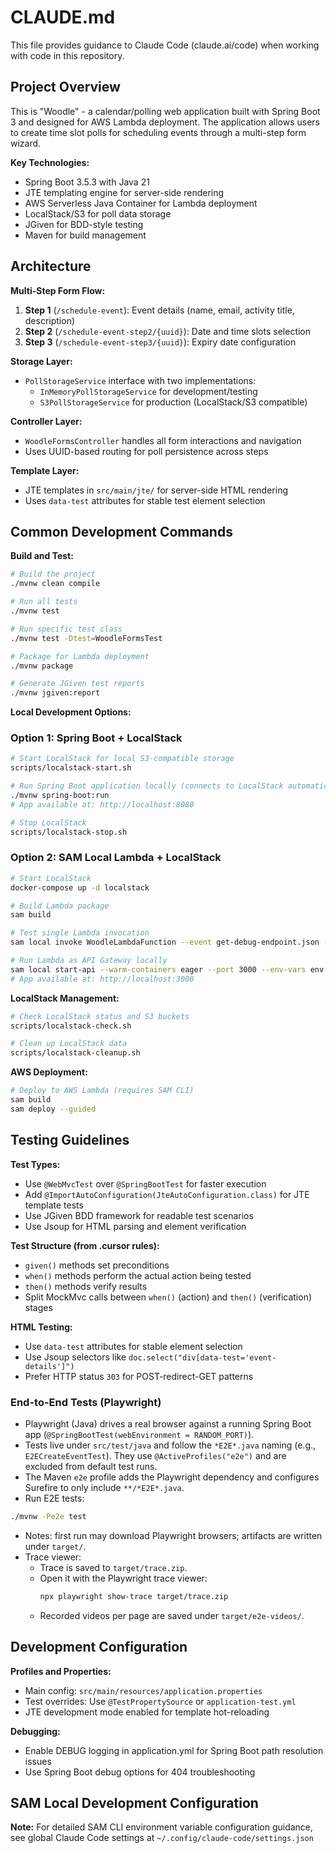 # CLAUDE.md

This file provides guidance to Claude Code (claude.ai/code) when working with code in this repository.

## Project Overview

This is "Woodle" - a calendar/polling web application built with Spring Boot 3 and designed for AWS Lambda deployment. The application allows users to create time slot polls for scheduling events through a multi-step form wizard.

**Key Technologies:**
- Spring Boot 3.5.3 with Java 21
- JTE templating engine for server-side rendering
- AWS Serverless Java Container for Lambda deployment
- LocalStack/S3 for poll data storage
- JGiven for BDD-style testing
- Maven for build management

## Architecture

**Multi-Step Form Flow:**
1. **Step 1** (`/schedule-event`): Event details (name, email, activity title, description)
2. **Step 2** (`/schedule-event-step2/{uuid}`): Date and time slots selection
3. **Step 3** (`/schedule-event-step3/{uuid}`): Expiry date configuration

**Storage Layer:**
- `PollStorageService` interface with two implementations:
  - `InMemoryPollStorageService` for development/testing
  - `S3PollStorageService` for production (LocalStack/S3 compatible)

**Controller Layer:**
- `WoodleFormsController` handles all form interactions and navigation
- Uses UUID-based routing for poll persistence across steps

**Template Layer:**
- JTE templates in `src/main/jte/` for server-side HTML rendering
- Uses `data-test` attributes for stable test element selection

## Common Development Commands

**Build and Test:**
```bash
# Build the project
./mvnw clean compile

# Run all tests
./mvnw test

# Run specific test class
./mvnw test -Dtest=WoodleFormsTest

# Package for Lambda deployment
./mvnw package

# Generate JGiven test reports
./mvnw jgiven:report
```

**Local Development Options:**

### Option 1: Spring Boot + LocalStack
```bash
# Start LocalStack for local S3-compatible storage
scripts/localstack-start.sh

# Run Spring Boot application locally (connects to LocalStack automatically)
./mvnw spring-boot:run
# App available at: http://localhost:8080

# Stop LocalStack
scripts/localstack-stop.sh
```

### Option 2: SAM Local Lambda + LocalStack
```bash
# Start LocalStack
docker-compose up -d localstack

# Build Lambda package
sam build

# Test single Lambda invocation
sam local invoke WoodleLambdaFunction --event get-debug-endpoint.json --env-vars env.json --docker-network calendar-aws-function_default

# Run Lambda as API Gateway locally
sam local start-api --warm-containers eager --port 3000 --env-vars env.json --docker-network calendar-aws-function_default
# App available at: http://localhost:3000
```

**LocalStack Management:**
```bash
# Check LocalStack status and S3 buckets
scripts/localstack-check.sh

# Clean up LocalStack data
scripts/localstack-cleanup.sh
```

**AWS Deployment:**
```bash
# Deploy to AWS Lambda (requires SAM CLI)
sam build
sam deploy --guided
```

## Testing Guidelines

**Test Types:**
- Use `@WebMvcTest` over `@SpringBootTest` for faster execution
- Add `@ImportAutoConfiguration(JteAutoConfiguration.class)` for JTE template tests
- Use JGiven BDD framework for readable test scenarios
- Use Jsoup for HTML parsing and element verification

**Test Structure (from .cursor rules):**
- `given()` methods set preconditions
- `when()` methods perform the actual action being tested
- `then()` methods verify results
- Split MockMvc calls between `when()` (action) and `then()` (verification) stages

**HTML Testing:**
- Use `data-test` attributes for stable element selection
- Use Jsoup selectors like `doc.select("div[data-test='event-details']")`
- Prefer HTTP status `303` for POST-redirect-GET patterns

### End-to-End Tests (Playwright)
- Playwright (Java) drives a real browser against a running Spring Boot app (`@SpringBootTest(webEnvironment = RANDOM_PORT)`).
- Tests live under `src/test/java` and follow the `*E2E*.java` naming (e.g., `E2ECreateEventTest`). They use `@ActiveProfiles("e2e")` and are excluded from default test runs.
- The Maven `e2e` profile adds the Playwright dependency and configures Surefire to only include `**/*E2E*.java`.
- Run E2E tests:
```bash
./mvnw -Pe2e test
```
- Notes: first run may download Playwright browsers; artifacts are written under `target/`.
- Trace viewer:
  - Trace is saved to `target/trace.zip`.
  - Open it with the Playwright trace viewer:
    ```bash
    npx playwright show-trace target/trace.zip
    ```
  - Recorded videos per page are saved under `target/e2e-videos/`.

## Development Configuration

**Profiles and Properties:**
- Main config: `src/main/resources/application.properties`
- Test overrides: Use `@TestPropertySource` or `application-test.yml`
- JTE development mode enabled for template hot-reloading

**Debugging:**
- Enable DEBUG logging in application.yml for Spring Boot path resolution issues
- Use Spring Boot debug options for 404 troubleshooting

## SAM Local Development Configuration

**Note:** For detailed SAM CLI environment variable configuration guidance, see global Claude Code settings at `~/.config/claude-code/settings.json`